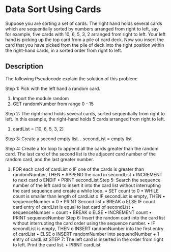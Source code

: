 # Data Sort Using Cards

Suppose you are sorting a set of cards. The right hand holds several cards which are sequentially sorted by numbers arranged from right to left, say for example, five cards with 10, 6, 5, 3, 2 arranged from right to left. Your left hand is picking up the top card from a pile of card deck. Now you insert the card that you have picked from the pile of deck into the right position within the right-hand cards, in a sorted order from right to left.

## Description

The following Pseudocode explain the solution of this problem:

Step 1: Pick with the left hand a random card.
  1. Import the module random
  2. GET randomNumber from range 0 - 15

Step 2: The right-hand holds several cards, sorted sequentially from right to left. In this example, the right-hand holds 5 cards arranged from right to left.
  1. cardList = [10, 6, 5, 3, 2]

Step 3: Create a second empty list.
. secondList = empty list

Step 4: Create a for loop to append all the cards greater than the random card. The last card of the second list is the adjacent card number of the random card, and the last greater number.

  1. FOR each card of cardList
o IF one of the cards is greater than randomNumber, THEN
▪ APPEND the card in secondList
▪ INCREMENT to next card
o ENDIF
• PRINT secondList
Step 5: Search the sequence number of the left card to insert it into the card list without interrupting the card sequence and create a while loop.
• SET count to 0
• WHILE count is smaller than length of cardList
o IF secondList is empty, THEN
▪ sequenceNumber = 0
▪ PRINT Second list
▪ BREAK
o ELSE IF count card entry of cardList is equal to last card of secondList
▪ sequenceNumber = count
▪ BREAK
o ELSE
▪ INCREMENT count
• PRINT sequenceNumber
Step 6: Insert the random card into the card list without interrupting the card order using the sequence number.
• IF secondList is empty, THEN
o INSERT randomNumber into the first entry of cardList
• ELSE
o INSERT randomNumber into sequendNumber + 1 entry of cardList
STEP 7: The left card is inserted in the order from right to left. Print the card list.
• PRINT cardList

